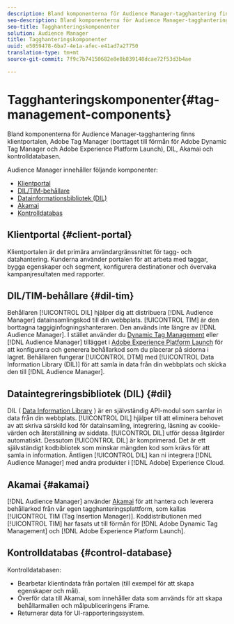 ```yaml
---
description: Bland komponenterna för Audience Manager-tagghantering finns klientportalen, Adobe Tag Manager (borttaget till förmån för Adobe Dynamic Tag Manager och Adobe Experience Platform Launch), DIL, Akamai och kontrolldatabasen.
seo-description: Bland komponenterna för Audience Manager-tagghantering finns klientportalen, Adobe Tag Manager (borttaget till förmån för Adobe Dynamic Tag Manager och Adobe Experience Platform Launch), DIL, Akamai och kontrolldatabasen.
seo-title: Tagghanteringskomponenter
solution: Audience Manager
title: Tagghanteringskomponenter
uuid: e5059478-6ba7-4e1a-afec-e41ad7a27750
translation-type: tm+mt
source-git-commit: 7f9c7b74150682e8e8b839148dcae72f53d3b4ae

---
```



# Tagghanteringskomponenter{#tag-management-components}

Bland komponenterna för Audience Manager-tagghantering finns klientportalen, Adobe Tag Manager (borttaget till förmån för Adobe Dynamic Tag Manager och Adobe Experience Platform Launch), DIL, Akamai och kontrolldatabasen.

<!-- 

c_comptag.xml

 -->

Audience Manager innehåller följande komponenter:

* [Klientportal](../../reference/system-components/components-tag-management.md#client-portal)
* [DIL/TIM-behållare](../../reference/system-components/components-tag-management.md#dil-tim)
* [Datainformationsbibliotek (DIL)](../../reference/system-components/components-tag-management.md#dil)
* [Akamai](../../reference/system-components/components-tag-management.md#akamai)
* [Kontrolldatabas](../../reference/system-components/components-tag-management.md#control-database)

## Klientportal {#client-portal}

Klientportalen är det primära användargränssnittet för tagg- och datahantering. Kunderna använder portalen för att arbeta med taggar, bygga egenskaper och segment, konfigurera destinationer och övervaka kampanjresultaten med rapporter.

## DIL/TIM-behållare {#dil-tim}

Behållaren [!UICONTROL DIL] hjälper dig att distribuera [!DNL Audience Manager] datainsamlingskod till din webbplats. [!UICONTROL TIM] är den borttagna taggiginfogningshanteraren. Den används inte längre av [!DNL Audience Manager]. I stället använder du [Dynamic Tag Management](https://marketing.adobe.com/resources/help/en_US/dtm/) eller [!DNL Audience Manager] tillägget i [Adobe Experience Platform Launch](https://docs.adobelaunch.com/extension-reference/web/adobe-audience-manager-extension) för att konfigurera och generera behållarkod som du placerar på sidorna i lagret. Behållaren fungerar [!UICONTROL DTM] med [!UICONTROL Data Information Library (DIL)] för att samla in data från din webbplats och skicka den till [!DNL Audience Manager].

## Dataintegreringsbibliotek (DIL) {#dil}

DIL ( [Data Information Library](../../dil/dil-overview.md) ) är en självständig API-modul som samlar in data från din webbplats. [!UICONTROL DIL] hjälper till att eliminera behovet av att skriva särskild kod för datainsamling, integrering, läsning av cookie-värden och återställning av siddata. [!UICONTROL DIL] utför dessa åtgärder automatiskt. Dessutom [!UICONTROL DIL] är komprimerad. Det är ett självständigt kodbibliotek som minskar mängden kod som krävs för att samla in information. Äntligen [!UICONTROL DIL] kan ni integrera [!DNL Audience Manager] med andra produkter i [!DNL Adobe] Experience Cloud.

## Akamai {#akamai}

[!DNL Audience Manager] använder [Akamai](https://www.akamai.com/html/about/index.html) för att hantera och leverera behållarkod från vår egen tagghanteringsplattform, som kallas [!UICONTROL TIM (Tag Insertion Manager)]. Koddistributionen med [!UICONTROL TIM] har fasats ut till förmån för [!DNL Adobe Dynamic Tag Management] och [!DNL Adobe Experience Platform Launch].

## Kontrolldatabas {#control-database}

Kontrolldatabasen:

* Bearbetar klientindata från portalen (till exempel för att skapa egenskaper och mål).
* Överför data till Akamai, som innehåller data som används för att skapa behållarmallen och målpubliceringens iFrame.
* Returnerar data för UI-rapporteringssystem.

